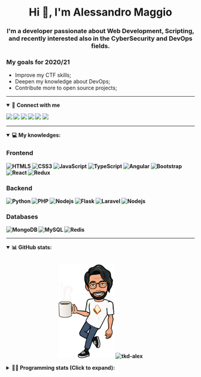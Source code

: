 <h1 align="center">Hi 👋, I'm Alessandro Maggio</h1>
<h3 align="center">I'm a developer passionate about Web Development, Scripting, and recently interested also in the CyberSecurity and DevOps fields.</h3>

### My goals for 2020/21
- Improve my CTF skills;
- Deepen my knowledge about DevOps;
- Contribute more to open source projects;

____

<details open>
<summary>🤝 <b>Connect with me<b></summary>

<p align = "center">

[<img src="https://img.shields.io/badge/twitter-1DA1F2.svg?&style=for-the-badge&logo=twitter&logoColor=white" />](https://twitter.com/TkdAxel)
[<img src ="https://img.shields.io/badge/portfolio-web-%23.svg?&style=for-the-badge&logo=&logoColor=white%22">](https://alessandromaggio.it/)
[<img src ="https://img.shields.io/badge/Telegram-1ca0f1.svg?&style=for-the-badge&logo=Telegram&logoColor=white%22&link=https://t.me/TkdAlex">](https://t.me/TkdAlex/)
[<img src="https://img.shields.io/badge/gmail-c14438.svg?&style=for-the-badge&logo=Gmail&logoColor=white&link=mailto:alex.tkd.alex@gmail.com"/>](mailto:alex.tkd.alex@gmail.com)
[<img src="https://img.shields.io/badge/linkedin-0077B5.svg?&style=for-the-badge&logo=linkedin&logoColor=white" />](https://www.linkedin.com/in/aalessandromaggio/)
[<img src = "https://img.shields.io/badge/instagram-E4405F.svg?&style=for-the-badge&logo=instagram&logoColor=white">](https://www.instagram.com/tkd_alex/)
<!--- [![Visits Badge](https://badges.pufler.dev/visits/tkd-alex/tkd-alex?style=for-the-badge&color=blue)](https://github.com/tkd-alex/tkd-alex) -->

</p>

</details>

---

<details open>
<summary>💻 <b>My knowledges</b>: </summary>

### Frontend
![HTML5](https://img.shields.io/badge/-HTML5-E34F26.svg?style=for-the-badge&logo=html5&logoColor=ffffff)
![CSS3](https://img.shields.io/badge/-CSS3-1572B6.svg?style=for-the-badge&logo=css3)
![JavaScript](https://img.shields.io/badge/-JavaScript-282C34?style=for-the-badge&logo=javascript)
![TypeScript](https://img.shields.io/badge/-TypeScript-007ACC?style=for-the-badge&logo=typescript)
![Angular](https://img.shields.io/badge/-Angular-DD0031?style=for-the-badge&logo=angular)
![Bootstrap](https://img.shields.io/badge/-Bootstrap-563D7C.svg?style=for-the-badge&logo=bootstrap)
![React](https://img.shields.io/badge/-React-282C34.svg?style=for-the-badge&logo=react&logoColor=ffffff)
![Redux](https://img.shields.io/badge/-Redux-764ABC.svg?style=for-the-badge&logo=redux)

### Backend
![Python](https://img.shields.io/badge/-Python-3776AB.svg?style=for-the-badge&logo=Python&logoColor=ffffff)
![PHP](https://img.shields.io/badge/-PHP-777BB4.svg?style=for-the-badge&logo=PHP&logoColor=ffffff)
![Nodejs](https://img.shields.io/badge/-Bash-4EAA25.svg?style=for-the-badge&logo=gnu-bash&logoColor=ffffff)
![Flask](https://img.shields.io/badge/-Flask-282C34.svg?style=for-the-badge&logo=flask)
![Laravel](https://img.shields.io/badge/-Laravel-FF2D20.svg?style=for-the-badge&logo=laravel&logoColor=ffffff)
![Nodejs](https://img.shields.io/badge/-Nodejs-339933.svg?style=for-the-badge&logo=Node.js&logoColor=ffffff)

### Databases
![MongoDB](https://img.shields.io/badge/-MongoDB-47A248?style=for-the-badge&logo=mongodb&logoColor=ffffff)
![MySQL](https://img.shields.io/badge/-MySQL-4479A1?style=for-the-badge&logo=mysql&logoColor=ffffff)
![Redis](https://img.shields.io/badge/-Redis-DC382D?style=for-the-badge&logo=Redis&logoColor=ffffff)

</details>

---

<details open>
 <summary>📊 <b>GitHub stats</b>: </summary>

<br>

<p align = "center">
    <img src="https://raw.githubusercontent.com/Tkd-Alex/tkd-alex/master/images/321517cd-ff68-41a7-b0d1-e765680568a7-8b6448d9-c944-4146-b633-adbdd25cb471-v1.png" height="250" />
    <img src="https://github-readme-stats.vercel.app/api?username=tkd-alex&show_icons=true&count_private=true&hide_border=true&line_height=25" alt="tkd-alex">
</p>

</design>

<details>
 <summary>👨‍💻 <b>Programming stats (Click to expand)</b>: </summary>
 
<!--START_SECTION:waka-->
**I'm an Early 🐤** 

```text
🌞 Morning    330 commits    █████░░░░░░░░░░░░░░░░░░░░   22.19% 
🌆 Daytime    603 commits    ██████████░░░░░░░░░░░░░░░   40.55% 
🌃 Evening    520 commits    ████████░░░░░░░░░░░░░░░░░   34.97% 
🌙 Night      34 commits     ░░░░░░░░░░░░░░░░░░░░░░░░░   2.29%

```
📅 **I'm Most Productive on Wednesday** 

```text
Monday       231 commits    ████░░░░░░░░░░░░░░░░░░░░░   15.53% 
Tuesday      237 commits    ████░░░░░░░░░░░░░░░░░░░░░   15.94% 
Wednesday    288 commits    ████░░░░░░░░░░░░░░░░░░░░░   19.37% 
Thursday     236 commits    ████░░░░░░░░░░░░░░░░░░░░░   15.87% 
Friday       257 commits    ████░░░░░░░░░░░░░░░░░░░░░   17.28% 
Saturday     119 commits    ██░░░░░░░░░░░░░░░░░░░░░░░   8.0% 
Sunday       119 commits    ██░░░░░░░░░░░░░░░░░░░░░░░   8.0%

```


📊 **This Week I Spent My Time On** 

```text
⌚︎ Time Zone: Europe/Rome

💬 Programming Languages: 
Python                   19 hrs 30 mins      ████████████████░░░░░░░░░   67.39% 
JavaScript               3 hrs 3 mins        ██░░░░░░░░░░░░░░░░░░░░░░░   10.58% 
Text                     2 hrs 31 mins       ██░░░░░░░░░░░░░░░░░░░░░░░   8.7% 
HTML                     1 hr 34 mins        █░░░░░░░░░░░░░░░░░░░░░░░░   5.46% 
TypeScript               1 hr                ░░░░░░░░░░░░░░░░░░░░░░░░░   3.47%

🔥 Editors: 
VS Code                  23 hrs 41 mins      ████████████████████░░░░░   81.84% 
Sublime Text             5 hrs 15 mins       ████░░░░░░░░░░░░░░░░░░░░░   18.16%

🐱‍💻 Projects: 
myStore                  8 hrs 50 mins       ███████░░░░░░░░░░░░░░░░░░   30.53% 
secret-project-ytm       5 hrs 37 mins       ████░░░░░░░░░░░░░░░░░░░░░   19.45% 
PandaScripts-Chrome-Exten4 hrs 11 mins       ███░░░░░░░░░░░░░░░░░░░░░░   14.48% 
OnlyFans-Automation      3 hrs 37 mins       ███░░░░░░░░░░░░░░░░░░░░░░   12.52% 
Unknown Project          2 hrs 36 mins       ██░░░░░░░░░░░░░░░░░░░░░░░   9.0%

💻 Operating System: 
Linux                    28 hrs 56 mins      █████████████████████████   100.0%

```

**I Mostly Code in Python** 

```text
Python                   31 repos            ██████████░░░░░░░░░░░░░░░   41.33% 
JavaScript               12 repos            ████░░░░░░░░░░░░░░░░░░░░░   16.0% 
CSS                      6 repos             ██░░░░░░░░░░░░░░░░░░░░░░░   8.0% 
PHP                      5 repos             █░░░░░░░░░░░░░░░░░░░░░░░░   6.67% 
HTML                     5 repos             █░░░░░░░░░░░░░░░░░░░░░░░░   6.67%

```



 Last Updated on 03/10/2021
<!--END_SECTION:waka-->

</details>
